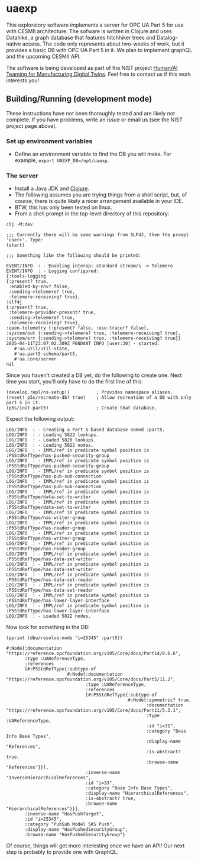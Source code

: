 # uaexp
This exploratory software implements a server for OPC UA Part 5 for use with CESMII architecture.
The sofware is written in Clojure and uses Datahike, a graph database that features hitchhiker trees and Datalog-native access.
The code only represents about two-weeks of work, but it provides a basic DB with OPC UA Part 5 in it.
We plan to implement graphQL and the upcoming CESMII API.

The software is being developed as part of the NIST project [Human/AI Teaming for Manufacturing Digital Twins](https://www.nist.gov/programs-projects/humanmachine-teaming-manufacturing-digital-twins).
Feel free to contact us if this work interests you!

## Building/Running (development mode)
   These instructions have not been thoroughly tested and are likely not complete. If you have problems, write an issue or email us (see the NIST project page above).

### Set up environment variables
  * Define an environment variable to find the DB you will make. For example,  `export UAEXP_DB=/opt/uaexp`.

### The server
  * Install a Java JDK and [Clojure](https://clojure.org/).
  * The following assumes you are trying things from a shell script, but, of course, there is quite likely a nicer arrangement available in your IDE.
  * BTW, this has only been tested on linux.
  * From a shell prompt in the top-level directory of this repository:

 ```
 clj -M:dev

 ;;; Currently there will be some warnings from SLF4J, then the prompt 'user>'. Type:
 (start)

;;; Something like the following should be printed:

EVENT/INFO  : - Enabling interop: standard stream/s -> Telemere
EVENT/INFO  : - Logging configured:
{:tools-logging
 {:present? true,
  :enabled-by-env? false,
  :sending->telemere? true,
  :telemere-receiving? true},
 :slf4j
 {:present? true,
  :telemere-provider-present? true,
  :sending->telemere? true,
  :telemere-receiving? true},
 :open-telemetry {:present? false, :use-tracer? false},
 :system/out {:sending->telemere? true, :telemere-receiving? true},
 :system/err {:sending->telemere? true, :telemere-receiving? true}}
2025-04-11T23:07:02.309Z PENDANT INFO [user:30] - started:
	#'ua.util/util-state,
	#'ua.part5-schema/part5,
	#'ua.core/server
 nil
 ```
Since you haven't created a DB yet, do the following to create one. 
Next time you start, you'll only have to do the first line of this:

```
(develop.repl/ns-setup!)          ; Provides namespace aliases.
(reset! p5s/recreate-db? true)    ; Allow recreation of a DB with only part 5 in it.
(p5s/init-part5)                  ; Create that database.
```
Expect the following output:

```
LOG/INFO  : - Creating a Part 5-based database named :part5.
LOG/INFO  : - Loading 5822 lookups.
LOG/INFO  : - Loaded 5820 lookups.
LOG/INFO  : - Loading 5822 nodes.
LOG/INFO  : - IMPL/ref in predicate symbol position is :P5StdRefType/has-pushed-security-group
LOG/INFO  : - IMPL/ref in predicate symbol position is :P5StdRefType/has-pushed-security-group
LOG/INFO  : - IMPL/ref in predicate symbol position is :P5StdRefType/has-pub-sub-connection
LOG/INFO  : - IMPL/ref in predicate symbol position is :P5StdRefType/has-pub-sub-connection
LOG/INFO  : - IMPL/ref in predicate symbol position is :P5StdRefType/data-set-to-writer
LOG/INFO  : - IMPL/ref in predicate symbol position is :P5StdRefType/data-set-to-writer
LOG/INFO  : - IMPL/ref in predicate symbol position is :P5StdRefType/has-writer-group
LOG/INFO  : - IMPL/ref in predicate symbol position is :P5StdRefType/has-reader-group
LOG/INFO  : - IMPL/ref in predicate symbol position is :P5StdRefType/has-writer-group
LOG/INFO  : - IMPL/ref in predicate symbol position is :P5StdRefType/has-reader-group
LOG/INFO  : - IMPL/ref in predicate symbol position is :P5StdRefType/has-data-set-writer
LOG/INFO  : - IMPL/ref in predicate symbol position is :P5StdRefType/has-data-set-writer
LOG/INFO  : - IMPL/ref in predicate symbol position is :P5StdRefType/has-data-set-reader
LOG/INFO  : - IMPL/ref in predicate symbol position is :P5StdRefType/has-data-set-reader
LOG/INFO  : - IMPL/ref in predicate symbol position is :P5StdRefType/has-lower-layer-interface
LOG/INFO  : - IMPL/ref in predicate symbol position is :P5StdRefType/has-lower-layer-interface
LOG/INFO  : - Loaded 5822 nodes.
```

Now look for something in the DB:

```
(pprint (dbu/resolve-node "i=25345" :part5))

#:Node{:documentation "https://reference.opcfoundation.org/v105/Core/docs/Part14/8.6.6",
       :type :UAReferenceType,
       :references
       [#:P5StdRefType{:subtype-of
                       #:Node{:documentation "https://reference.opcfoundation.org/v105/Core/docs/Part5/11.2",
                              :type :UAReferenceType,
                              :references
                              [#:P5StdRefType{:subtype-of
                                              #:Node{:symmetric? true,
                                                     :documentation "https://reference.opcfoundation.org/v105/Core/docs/Part11/5.3.1",
                                                     :type :UAReferenceType,
                                                     :id "i=31",
                                                     :category "Base Info Base Types",
                                                     :display-name "References",
                                                     :is-abstract? true,
                                                     :browse-name "References"}}],
                              :inverse-name "InverseHierarchicalReferences",
                              :id "i=33",
                              :category "Base Info Base Types",
                              :display-name "HierarchicalReferences",
                              :is-abstract? true,
                              :browse-name "HierarchicalReferences"}}],
       :inverse-name "HasPushTarget",
       :id "i=25345",
       :category "PubSub Model SKS Push",
       :display-name "HasPushedSecurityGroup",
       :browse-name "HasPushedSecurityGroup"}
```

Of course, things will get more interesting once we have an API!
Our next step is probably to provide one with GraphQL.
